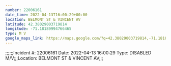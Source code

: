 ```yaml
---
number: 22006161
date_time: 2022-04-13T16:00:29+00:00
location: BELMONT ST & VINCENT AV
latitude: 42.38029003719814
longitude: -71.18189994766465
type: M V
google_maps_link: https://maps.google.com/?q=42.38029003719814,-71.18189994766465
---
```


;;;;;;Incident #: 22006161  Date: 2022-04-13 16:00:29   Type: DISABLED M/V;;;Location: BELMONT ST & VINCENT AV;;;
